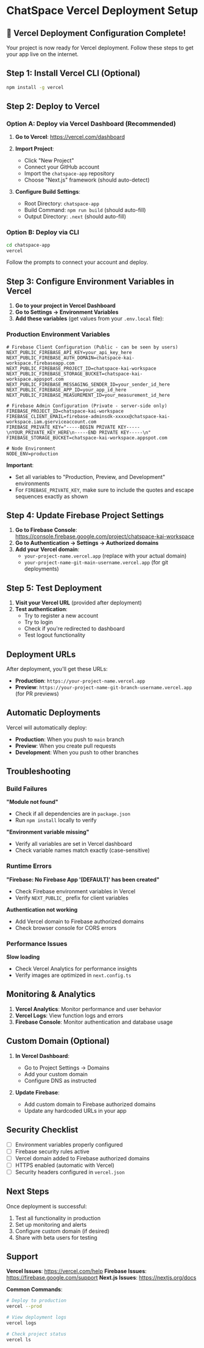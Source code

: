 # ChatSpace Vercel Deployment Setup

## 🚀 Vercel Deployment Configuration Complete!

Your project is now ready for Vercel deployment. Follow these steps to get your app live on the internet.

## Step 1: Install Vercel CLI (Optional)

```bash
npm install -g vercel
```

## Step 2: Deploy to Vercel

### Option A: Deploy via Vercel Dashboard (Recommended)

1. **Go to Vercel**: https://vercel.com/dashboard
2. **Import Project**:
   - Click "New Project"
   - Connect your GitHub account
   - Import the `chatspace-app` repository
   - Choose "Next.js" framework (should auto-detect)

3. **Configure Build Settings**:
   - Root Directory: `chatspace-app`
   - Build Command: `npm run build` (should auto-fill)
   - Output Directory: `.next` (should auto-fill)

### Option B: Deploy via CLI

```bash
cd chatspace-app
vercel
```

Follow the prompts to connect your account and deploy.

## Step 3: Configure Environment Variables in Vercel

1. **Go to your project in Vercel Dashboard**
2. **Go to Settings → Environment Variables**
3. **Add these variables** (get values from your `.env.local` file):

### Production Environment Variables

```
# Firebase Client Configuration (Public - can be seen by users)
NEXT_PUBLIC_FIREBASE_API_KEY=your_api_key_here
NEXT_PUBLIC_FIREBASE_AUTH_DOMAIN=chatspace-kai-workspace.firebaseapp.com
NEXT_PUBLIC_FIREBASE_PROJECT_ID=chatspace-kai-workspace
NEXT_PUBLIC_FIREBASE_STORAGE_BUCKET=chatspace-kai-workspace.appspot.com
NEXT_PUBLIC_FIREBASE_MESSAGING_SENDER_ID=your_sender_id_here
NEXT_PUBLIC_FIREBASE_APP_ID=your_app_id_here
NEXT_PUBLIC_FIREBASE_MEASUREMENT_ID=your_measurement_id_here

# Firebase Admin Configuration (Private - server-side only)
FIREBASE_PROJECT_ID=chatspace-kai-workspace
FIREBASE_CLIENT_EMAIL=firebase-adminsdk-xxxxx@chatspace-kai-workspace.iam.gserviceaccount.com
FIREBASE_PRIVATE_KEY="-----BEGIN PRIVATE KEY-----\nYOUR_PRIVATE_KEY_HERE\n-----END PRIVATE KEY-----\n"
FIREBASE_STORAGE_BUCKET=chatspace-kai-workspace.appspot.com

# Node Environment
NODE_ENV=production
```

**Important**: 
- Set all variables to "Production, Preview, and Development" environments
- For `FIREBASE_PRIVATE_KEY`, make sure to include the quotes and escape sequences exactly as shown

## Step 4: Update Firebase Project Settings

1. **Go to Firebase Console**: https://console.firebase.google.com/project/chatspace-kai-workspace
2. **Go to Authentication → Settings → Authorized domains**
3. **Add your Vercel domain**:
   - `your-project-name.vercel.app` (replace with your actual domain)
   - `your-project-name-git-main-username.vercel.app` (for git deployments)

## Step 5: Test Deployment

1. **Visit your Vercel URL** (provided after deployment)
2. **Test authentication**:
   - Try to register a new account
   - Try to login
   - Check if you're redirected to dashboard
   - Test logout functionality

## Deployment URLs

After deployment, you'll get these URLs:
- **Production**: `https://your-project-name.vercel.app`
- **Preview**: `https://your-project-name-git-branch-username.vercel.app` (for PR previews)

## Automatic Deployments

Vercel will automatically deploy:
- **Production**: When you push to `main` branch
- **Preview**: When you create pull requests
- **Development**: When you push to other branches

## Troubleshooting

### Build Failures

**"Module not found"**
- Check if all dependencies are in `package.json`
- Run `npm install` locally to verify

**"Environment variable missing"**
- Verify all variables are set in Vercel dashboard
- Check variable names match exactly (case-sensitive)

### Runtime Errors

**"Firebase: No Firebase App '[DEFAULT]' has been created"**
- Check Firebase environment variables in Vercel
- Verify `NEXT_PUBLIC_` prefix for client variables

**Authentication not working**
- Add Vercel domain to Firebase authorized domains
- Check browser console for CORS errors

### Performance Issues

**Slow loading**
- Check Vercel Analytics for performance insights
- Verify images are optimized in `next.config.ts`

## Monitoring & Analytics

1. **Vercel Analytics**: Monitor performance and user behavior
2. **Vercel Logs**: View function logs and errors
3. **Firebase Console**: Monitor authentication and database usage

## Custom Domain (Optional)

1. **In Vercel Dashboard**:
   - Go to Project Settings → Domains
   - Add your custom domain
   - Configure DNS as instructed

2. **Update Firebase**:
   - Add custom domain to Firebase authorized domains
   - Update any hardcoded URLs in your app

## Security Checklist

- [ ] Environment variables properly configured
- [ ] Firebase security rules active
- [ ] Vercel domain added to Firebase authorized domains
- [ ] HTTPS enabled (automatic with Vercel)
- [ ] Security headers configured in `vercel.json`

## Next Steps

Once deployment is successful:
1. Test all functionality in production
2. Set up monitoring and alerts
3. Configure custom domain (if desired)
4. Share with beta users for testing

## Support

**Vercel Issues**: https://vercel.com/help
**Firebase Issues**: https://firebase.google.com/support
**Next.js Issues**: https://nextjs.org/docs

**Common Commands**:
```bash
# Deploy to production
vercel --prod

# View deployment logs
vercel logs

# Check project status
vercel ls
``` 